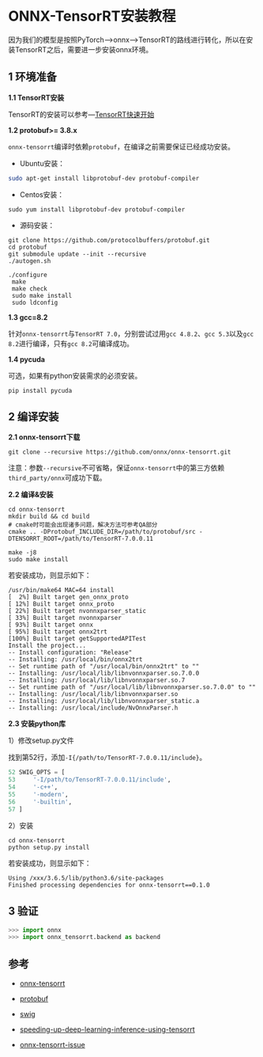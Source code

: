 # ONNX-TensorRT安装教程

因为我们的模型是按照PyTorch—>onnx—>TensorRT的路线进行转化，所以在安装TensorRT之后，需要进一步安装onnx环境。

## 1 环境准备

**1.1 TensorRT安装**

TensorRT的安装可以参考—[TensorRT快速开始](./quick_start.md)

**1.2 protobuf>= 3.8.x**

`onnx-tensorrt`编译时依赖`protobuf`，在编译之前需要保证已经成功安装。

- Ubuntu安装：

```bash
sudo apt-get install libprotobuf-dev protobuf-compiler
```

- Centos安装：

```shell
sudo yum install libprotobuf-dev protobuf-compiler
```

- 源码安装：

```shell
git clone https://github.com/protocolbuffers/protobuf.git
cd protobuf
git submodule update --init --recursive
./autogen.sh

./configure
 make
 make check
 sudo make install
 sudo ldconfig
```

**1.3 gcc=8.2**

针对`onnx-tensorrt`与`TensorRT 7.0`，分别尝试过用`gcc 4.8.2`、`gcc 5.3`以及`gcc 8.2`进行编译，只有`gcc 8.2`可编译成功。

**1.4 pycuda**

可选，如果有python安装需求的必须安装。

```shell
pip install pycuda
```

## 2 编译安装

**2.1 onnx-tensorrt下载**

```shell
git clone --recursive https://github.com/onnx/onnx-tensorrt.git
```

注意：参数`--recursive`不可省略，保证`onnx-tensorrt`中的第三方依赖`third_party/onnx`可成功下载。

**2.2 编译&安装**

```shell
cd onnx-tensorrt
mkdir build && cd build
# cmake时可能会出现诸多问题，解决方法可参考QA部分
cmake .. -DProtobuf_INCLUDE_DIR=/path/to/protobuf/src -DTENSORRT_ROOT=/path/to/TensorRT-7.0.0.11

make -j8
sudo make install
```

若安装成功，则显示如下：

```shell
/usr/bin/make64 MAC=64 install
[  2%] Built target gen_onnx_proto
[ 12%] Built target onnx_proto
[ 22%] Built target nvonnxparser_static
[ 33%] Built target nvonnxparser
[ 93%] Built target onnx
[ 95%] Built target onnx2trt
[100%] Built target getSupportedAPITest
Install the project...
-- Install configuration: "Release"
-- Installing: /usr/local/bin/onnx2trt
-- Set runtime path of "/usr/local/bin/onnx2trt" to ""
-- Installing: /usr/local/lib/libnvonnxparser.so.7.0.0
-- Installing: /usr/local/lib/libnvonnxparser.so.7
-- Set runtime path of "/usr/local/lib/libnvonnxparser.so.7.0.0" to ""
-- Installing: /usr/local/lib/libnvonnxparser.so
-- Installing: /usr/local/lib/libnvonnxparser_static.a
-- Installing: /usr/local/include/NvOnnxParser.h
```

**2.3 安装python库**

1）修改setup.py文件

找到第52行，添加`-I{/path/to/TensorRT-7.0.0.11/include}`。

```python
52 SWIG_OPTS = [
53     '-I/path/to/TensorRT-7.0.0.11/include',
54     '-c++',
55     '-modern',
56     '-builtin',
57 ]
```

2）安装

```shell
cd onnx-tensorrt
python setup.py install
```

若安装成功，则显示如下：

```shell
Using /xxx/3.6.5/lib/python3.6/site-packages
Finished processing dependencies for onnx-tensorrt==0.1.0
```

## 3 验证

```python
>>> import onnx
>>> import onnx_tensorrt.backend as backend
```

## 参考

- [onnx-tensorrt](https://github.com/onnx/onnx-tensorrt)
- [protobuf](https://github.com/protocolbuffers/protobuf)

- [swig](http://www.swig.org/Doc4.0/SWIGDocumentation.pdf)

- [speeding-up-deep-learning-inference-using-tensorrt](https://developer.nvidia.com/blog/speeding-up-deep-learning-inference-using-tensorrt/)
- [onnx-tensorrt-issue](https://github.com/onnx/onnx-tensorrt/issues/350)

